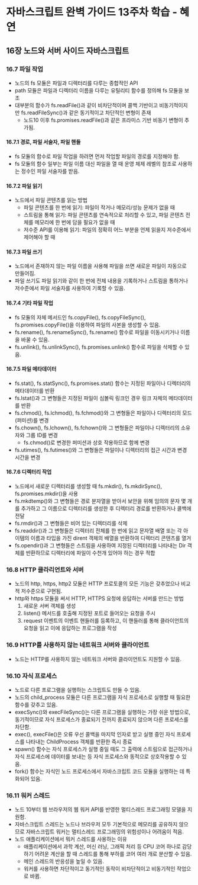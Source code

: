 # 자바스크립트 완벽 가이드 13주차 학습 - 혜연

## 16장 노드와 서버 사이드 자바스크립트

### 16.7 파일 작업

- 노드의 fs 모듈은 파일과 디렉터리를 다루는 종합적인 API
- path 모듈은 파일과 디렉터리 이름을 다루는 유틸리티 함수를 정의해 fs 모듈을 보조
- 대부분의 함수가 fs.readFile()과 같이 비차단적이며 콜백 기반이고 비동기적이지만 fs.readFileSync()과 같은 동기적이고 차단적인 변형이 존재
  - 노드10 이후 fs.promises.readFile()과 같은 프라미스 기반 비동기 변형이 추가됨.

#### 16.7.1 경로, 파일 서술자, 파일 핸들

- fs 모듈의 함수로 파일 작업을 하려면 먼저 작업할 파일의 경로를 지정해야 함.
- fs 모듈의 함수 일부는 파일 이름 대신 파일을 열 때 운영 체제 레벨의 참조로 사용하는 정수인 파일 서술자를 받음.

#### 16.7.2 파일 읽기

- 노드에서 파일 콘텐츠를 읽는 방법
  - 파일 콘텐츠를 한 번에 읽기: 파일이 작거나 메모리/성능 문제가 없을 때
  - 스트림을 통해 읽기: 파일 콘텐츠를 연속적으로 처리할 수 있고, 파일 콘텐츠 전체를 메모리에 한 번에 담을 필요가 없을 때
  - 저수준 API를 이용해 읽기: 파일의 정확히 어느 부분을 언제 읽을지 저수준에서 제어해야 할 때

#### 16.7.3 파일 쓰기

- 노드에서 존재하지 않는 파일 이름을 사용해 파일을 쓰면 새로운 파일이 자동으로 만들어짐.
- 파일 쓰기도 파일 읽기와 같이 한 번에 전체 내용을 기록하거나 스트림을 통하거나 저수준에서 파일 서술자를 사용하여 기록할 수 있음.

#### 16.7.4 기타 파일 작업

- fs 모듈의 자체 메서드인 fs.copyFile(), fs.copyFileSync(), fs.promises.copyFile()을 이용하여 파일의 사본을 생성할 수 있음.
- fs.rename(), fs.renameSync(), fs.rename() 함수로 파일을 이동시키거나 이름을 바꿀 수 있음.
- fs.unlink(), fs.unlinkSync(), fs.promises.unlink() 함수로 파일을 삭제할 수 있음.

#### 16.7.5 파일 메타데이터

- fs.stat(), fs.statSync(), fs.promises.stat() 함수는 지정된 파일이나 디렉터리의 메타데이터를 반환
- fs.lstat()과 그 변형들은 지정된 파일이 심볼릭 링크인 경우 링크 자체의 메타데이터를 반환
- fs.chmod(), fs.lchmod(), fs.fchmod()와 그 변형들은 파일이나 디렉터리의 모드(퍼미션)를 변경
- fs.chown(), fs.lchown(), fs.fchown()와 그 변형들은 파일이나 디렉터리의 소유자와 그룹 ID를 변경
  - fs.chmod()로 변경한 퍼미션과 상호 작용하므로 함께 변경
- fs.utimes(), fs.futimes()와 그 변형들은 파일이나 디렉터리의 접근 시간과 변경 시간을 변경

#### 16.7.6 디렉터리 작업

- 노드에서 새로운 디렉터리를 생성할 때 fs.mkdir(), fs.mkdirSync(), fs.promises.mkdir()을 사용
- fs.mkdtemp()와 그 변형들은 경로 분자열을 받아서 보안을 위해 임의의 문자 몇 개를 추가하고 그 이름으로 디렉터리를 생성한 후 디렉터리 경로를 반환하거나 콜백에 전달
- fs.rmdir()과 그 변형들은 비어 있는 디렉터리를 삭제
- fs.readdir()과 그 변형들은 디렉터리 전체를 한 번에 읽고 문자열 배열 또는 각 아이템의 이름과 타입을 가진 dirent 객체의 배열을 반환하여 디렉터리 콘텐츠를 열거
- fs.opendir()과 그 변형들은 스트림을 사용하여 지정된 디렉터리를 나타내는 Dir 객체를 반환하므로 디렉터리에 파일이 수천개 있어야 하는 경우 적합

### 16.8 HTTP 클라리언트와 서버

- 노드의 http, https, http2 모듈은 HTTP 프로토콜의 모든 기능은 갖추었으나 비교적 저수준으로 구현됨.
- http와 https 모듈을 써서 HTTP, HTTPS 요청에 응답하는 서버를 만드는 방법
  1. 새로운 서버 객체를 생성
  2. listen() 메서드를 호출해 지정된 포트로 들어오는 요청을 주시
  3. request 이벤트의 이벤트 핸들러를 등록하고, 이 핸들러를 통해 클라이언트의 요청을 읽고 이에 응답하는 프로그램을 작성

### 16.9 HTTP를 사용하지 않는 네트워크 서버와 클라이언트

- 노드는 HTTP를 사용하지 않는 네트워크 서버와 클라이언트도 지원할 수 있음.

### 16.10 자식 프로세스

- 노드로 다른 프로그램을 실행하는 스크립트도 만들 수 있음.
- 노드의 child_process 모듈은 다른 프로그램을 자식 프로세스로 실행할 때 필요한 함수를 갖추고 있음.
- execSync()와 execFileSync()는 다른 프로그램을 실행하는 가장 쉬운 방법으로, 동기적이므로 자식 프로세스가 종료되기 전까지 종료되지 않으며 다른 프로세스를 차단함.
- exec(), execFile()은 오류 우선 콜백을 마지막 인자로 받고 실행 중인 자식 프로세스를 나타내는 ChildProcess 객체를 반환한 즉시 종료
- spawn() 함수는 자식 프로세스가 실행 중일 때도 그 출력에 스트림으로 접근하거나 자식 프로세스에 데이터를 보내는 등 자식 프로세스와 동적으로 상호작용할 수 있음.
- fork() 함수는 자식인 노드 프로세스에서 자바스크립트 코드 모듈을 실행하는 데 특화되어 있음.

### 16.11 워커 스레드

- 노드 10부터 웹 브라우저의 웹 워커 API를 반영한 멀티스레드 프로그래밍 모델을 지원함.
- 자바스크립트 스레드는 노드나 브라우저 모두 기본적으로 메모리를 공유하지 않으므로 자바스크립트 워커는 멀티스레드 프로그래밍의 위험성이나 어려움이 적음.
- 노드 애플리케이션에서 뭐커 스레드를 사용하는 이유
  - 애플리케이션에서 과학 계산, 머신 러닝, 그래픽 처리 등 CPU 코어 하나로 감당하기 어려운 계산을 할 때 스레드를 통해 부하를 코어 여러 개로 분산할 수 있음.
  - 메인 스레드의 반응성을 높일 수 있음.
  - 워커를 사용하면 차단적이고 동기적인 동작이 비차단적이고 비동기적인 작업으로 바뀜.
